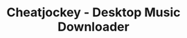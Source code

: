 ---
layout: landing
title: Cheatjockey - Desktop Music Downloader
category: Python App
img: https://repository-images.githubusercontent.com/508000933/b412ec80-acbc-4a7f-9e85-480d5a757dd0
year: 2022-2023
github: https://github.com/maximoospital/cheatjockey
---